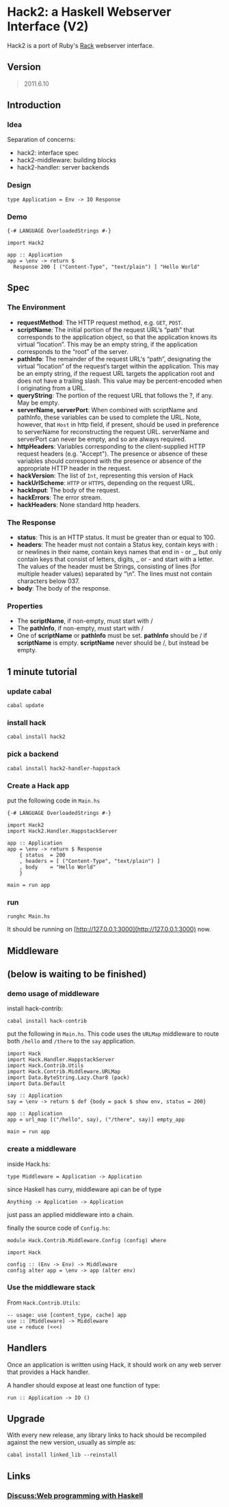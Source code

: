 Hack2: a Haskell Webserver Interface (V2)
========================================

Hack2 is a port of Ruby's [Rack](http://rack.rubyforge.org/) webserver interface.

Version
-------

> 2011.6.10

Introduction
------------

### Idea

Separation of concerns:

* hack2: interface spec
* hack2-middleware: building blocks
* hack2-handler: server backends

### Design

    type Application = Env -> IO Response

### Demo

    {-# LANGUAGE OverloadedStrings #-}

    import Hack2

    app :: Application
    app = \env -> return $
      Response 200 [ ("Content-Type", "text/plain") ] "Hello World"
    

Spec
----

### The Environment

* __requestMethod__: The HTTP request method, e.g. `GET`, `POST`.
* __scriptName__: The initial portion of the request URL‘s “path” that corresponds to the application object, so that the application knows its virtual “location”. This may be an empty string, if the application corresponds to the “root” of the server.
* __pathInfo__: The remainder of the request URL‘s “path”, designating the virtual “location” of the request‘s target within the application. This may be an empty string, if the request URL targets the application root and does not have a trailing slash. This value may be percent-encoded when I originating from a URL.
* __queryString__: The portion of the request URL that follows the ?, if any. May be empty.
* __serverName, serverPort__: When combined with scriptName and pathInfo, these variables can be used to complete the URL. Note, however, that `Host` in http field, if present, should be used in preference to serverName for reconstructing the request URL. serverName and serverPort can never be empty, and so are always required.
* __httpHeaders__: Variables corresponding to the client-supplied HTTP request headers (e.g. "Accept"). The presence or absence of these variables should correspond with the presence or absence of the appropriate HTTP header in the request. 
* __hackVersion__: The list of `Int`, representing this version of Hack
* __hackUrlScheme__: `HTTP` or `HTTPS`, depending on the request URL. 
* __hackInput__: The body of the request.
* __hackErrors__: The error stream.
* __hackHeaders__: None standard http headers.


### The Response

* __status__: This is an HTTP status. It must be greater than or equal to 100. 
* __headers__: The header must not contain a Status key, contain keys with : or newlines in their name, contain keys names that end in - or _, but only contain keys that consist of letters, digits, _ or - and start with a letter. The values of the header must be Strings, consisting of lines (for multiple header values) separated by “\n”. The lines must not contain characters below 037.
* __body__: The body of the response.

### Properties

* The __scriptName__, if non-empty, must start with /
* The __pathInfo__, if non-empty, must start with /
* One of __scriptName__ or __pathInfo__ must be set. __pathInfo__ should be / if __scriptName__ is empty. __scriptName__ never should be /, but instead be empty.


1 minute tutorial
-----------------

### update cabal

    cabal update
    
### install hack

    cabal install hack2

### pick a backend

    cabal install hack2-handler-happstack

### Create a Hack app

put the following code in `Main.hs`

    {-# LANGUAGE OverloadedStrings #-}

    import Hack2
    import Hack2.Handler.HappstackServer

    app :: Application
    app = \env -> return $ Response 
        { status  = 200
        , headers = [ ("Content-Type", "text/plain") ]
        , body    = "Hello World"
        }

    main = run app


### run

    runghc Main.hs

It should be running on [http://127.0.0.1:3000](http://127.0.0.1:3000) now.

Middleware
-----------

(below is waiting to be finished)
------------------------------------------


### demo usage of middleware

install hack-contrib:

    cabal install hack-contrib

put the following in `Main.hs`. This code uses the `URLMap` middleware to route both `/hello` and `/there` to the `say` application.

    import Hack
    import Hack.Handler.HappstackServer
    import Hack.Contrib.Utils
    import Hack.Contrib.Middleware.URLMap
    import Data.ByteString.Lazy.Char8 (pack)
    import Data.Default
    
    say :: Application
    say = \env -> return $ def {body = pack $ show env, status = 200}

    app :: Application
    app = url_map [("/hello", say), ("/there", say)] empty_app

    main = run app

### create a middleware

inside Hack.hs:

    type Middleware = Application -> Application

since Haskell has curry, middleware api can be of type

    Anything -> Application -> Application

just pass an applied middleware into a chain.

finally the source code of `Config.hs`:

    module Hack.Contrib.Middleware.Config (config) where

    import Hack

    config :: (Env -> Env) -> Middleware
    config alter app = \env -> app (alter env)


### Use the middleware stack

From `Hack.Contrib.Utils`:

    -- usage: use [content_type, cache] app
    use :: [Middleware] -> Middleware
    use = reduce (<<<)

Handlers
--------

Once an application is written using Hack, it should work on any web server that provides a Hack handler.

A handler should expose at least one function of type:

    run :: Application -> IO ()

Upgrade
-------

With every new release, any library links to hack should be recompiled against the new version, usually as simple as:

    cabal install linked_lib --reinstall

Links
-----

### [Discuss:Web programming with Haskell](http://www.haskell.org/mailman/listinfo/web-devel)


